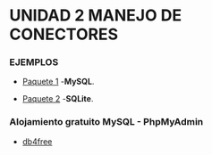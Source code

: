 # UNIDAD 2 MANEJO DE CONECTORES

### EJEMPLOS

- [Paquete 1](P01_MySQL) -**MySQL**.


- [Paquete 2](P02_SQLite) -**SQLite**.

### Alojamiento gratuito MySQL - PhpMyAdmin

- [db4free](https://www.db4free.net/)
